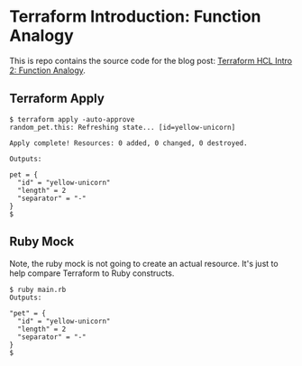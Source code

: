 # Terraform Introduction: Function Analogy

This is repo contains the source code for the blog post: [Terraform HCL Intro 2: Function Analogy](https://blog.boltops.com/2020/10/02/terraform-hcl-function-analogy).

## Terraform Apply

    $ terraform apply -auto-approve
    random_pet.this: Refreshing state... [id=yellow-unicorn]

    Apply complete! Resources: 0 added, 0 changed, 0 destroyed.

    Outputs:

    pet = {
      "id" = "yellow-unicorn"
      "length" = 2
      "separator" = "-"
    }
    $

## Ruby Mock

Note, the ruby mock is not going to create an actual resource. It's just to help compare Terraform to Ruby constructs.

    $ ruby main.rb
    Outputs:

    "pet" = {
      "id" = "yellow-unicorn"
      "length" = 2
      "separator" = "-"
    }
    $
